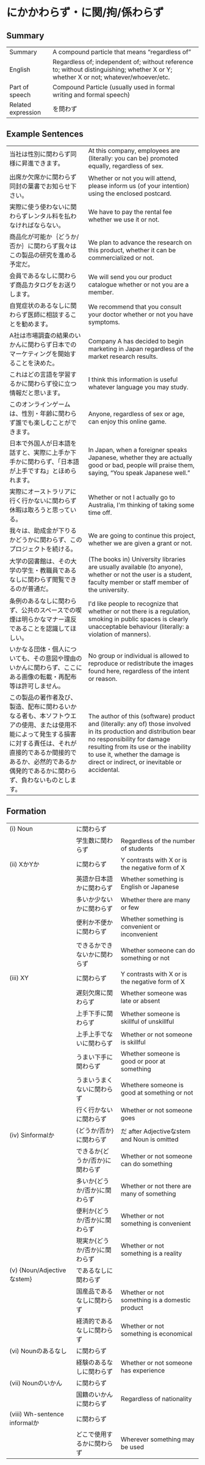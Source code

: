 # にかかわらず・に関/拘/係わらず

## Summary

<table><tr>   <td>Summary</td>   <td>A compound particle that means “regardless of”</td></tr><tr>   <td>English</td>   <td>Regardless of; independent of; without reference to; without distinguishing; whether X or Y; whether X or not; whatever/whoever/etc.</td></tr><tr>   <td>Part of speech</td>   <td>Compound Particle (usually used in formal writing and formal speech)</td></tr><tr>   <td>Related expression</td>   <td>を問わず</td></tr></table>

## Example Sentences

<table><tr>   <td>当社は性別に関わらず同様に昇進できます。</td>   <td>At this company, employees are (literally: you can be) promoted equally, regardless of sex.</td></tr><tr>   <td>出席か欠席かに関わらず同封の葉書でお知らせ下さい。</td>   <td>Whether or not you will attend, please inform us (of your intention) using the enclosed postcard.</td></tr><tr>   <td>実際に使う使わないに関わらずレンタル料を払わなければならない。</td>   <td>We have to pay the rental fee whether we use it or not.</td></tr><tr>   <td>商品化が可能か｛どうか/否か｝に関わらず我々はこの製品の研究を進める予定だ。</td>   <td>We plan to advance the research on this product, whether it can be commercialized or not.</td></tr><tr>   <td>会員であるなしに関わらず商品カタログをお送りします。</td>   <td>We will send you our product catalogue whether or not you are a member.</td></tr><tr>   <td>自覚症状のあるなしに関わらず医師に相談することを勧めます。</td>   <td>We recommend that you consult your doctor whether or not you have symptoms.</td></tr><tr>   <td>A社は市場調査の結果のいかんに関わらず日本でのマーケティングを開始することを決めた。</td>   <td>Company A has decided to begin marketing in Japan regardless of the market research results.</td></tr><tr>   <td>これはどの言語を学習するかに関わらず役に立つ情報だと思います。</td>   <td>I think this information is useful whatever language you may study.</td></tr><tr>   <td>このオンラインゲームは、性別・年齢に関わらず誰でも楽しむことができます。</td>   <td>Anyone, regardless of sex or age, can enjoy this online game.</td></tr><tr>   <td>日本で外国人が日本語を話すと、実際に上手か下手かに関わらず、「日本語が上手ですね」とほめられます。</td>   <td>In Japan, when a foreigner speaks Japanese, whether they are actually good or bad, people will praise them, saying, “You speak Japanese well.”</td></tr><tr>   <td>実際にオーストラリアに行く行かないに関わらず休暇は取ろうと思っている。</td>   <td>Whether or not I actually go to Australia, I'm thinking of taking some time off.</td></tr><tr>   <td>我々は、助成金が下りるかどうかに関わらず、このプロジェクトを続ける。</td>   <td>We are going to continue this project, whether we are given a grant or not.</td></tr><tr>   <td>大学の図書館は、その大学の学生・教職員であるなしに関わらず閲覧できるのが普通だ。</td>   <td>(The books in) University libraries are usually available (to anyone), whether or not the user is a student, faculty member or staff member of the university.</td></tr><tr>   <td>条例のあるなしに関わらず、公共のスペースでの喫煙は明らかなマナー違反であることを認識してほしい。</td>   <td>I'd like people to recognize that whether or not there is a regulation, smoking in public spaces is clearly unacceptable behaviour (literally: a violation of manners).</td></tr><tr>   <td>いかなる団体・個人についても、その意図や理由のいかんに関わらず、ここにある画像の転載・再配布等は許可しません。</td>   <td>No group or individual is allowed to reproduce or redistribute the images found here, regardless of the intent or reason.</td></tr><tr>   <td>この製品の著作者及び、製造、配布に関わるいかなる者も、本ソフトウエアの使用、または使用不能によって発生する損害に対する責任は、それが直接的であるか間接的であるか、必然的であるか偶発的であるかに関わらず、負わないものとします。</td>   <td>The author of this (software) product and (literally: any of) those involved in its production and distribution bear no responsibility for damage resulting from its use or the inability to use it, whether the damage is direct or indirect, or inevitable or accidental.</td></tr></table>

## Formation

<table class="table"><tbody><tr class="tr head"><td class="td"><span class="numbers">(i)</span> <span class="bold">Noun</span></td><td class="td"><span class="concept">に関わらず</span></td><td class="td"></td></tr><tr class="tr"><td class="td"></td><td class="td"><span>学生数</span><span class="concept">に関わらず</span></td><td class="td"><span>Regardless of the number of students</span></td></tr><tr class="tr head"><td class="td"><span class="numbers">(ii)</span> <span class="bold">XかYか</span></td><td class="td"><span class="concept">に関わらず</span></td><td class="td"><span>Y contrasts with X or is the negative form of X</span></td></tr><tr class="tr"><td class="td"></td><td class="td"><span>英語か日本語か</span><span class="concept">に関わらず</span></td><td class="td"><span>Whether something is English or Japanese</span></td></tr><tr class="tr"><td class="td"></td><td class="td"><span>多いか少ないか</span><span class="concept">に関わらず</span></td><td class="td"><span>Whether there are many or few</span></td></tr><tr class="tr"><td class="td"></td><td class="td"><span>便利か不便か</span><span class="concept">に関わらず</span></td><td class="td"><span>Whether something is convenient or inconvenient</span></td></tr><tr class="tr"><td class="td"></td><td class="td"><span>できるかできないか</span><span class="concept">に関わらず</span></td><td class="td"><span>Whether someone can do something or not</span></td></tr><tr class="tr head"><td class="td"><span class="numbers">(iii)</span> <span class="bold">XY</span></td><td class="td"><span class="concept">に関わらず</span></td><td class="td"><span>Y contrasts with X or is the negative form of X</span></td></tr><tr class="tr"><td class="td"></td><td class="td"><span>遅刻欠席</span><span class="concept">に関わらず</span></td><td class="td"><span>Whether someone was late or absent</span></td></tr><tr class="tr"><td class="td"></td><td class="td"><span>上手下手</span><span class="concept">に関わらず</span></td><td class="td"><span>Whether someone is skillful of unskillful</span></td></tr><tr class="tr"><td class="td"></td><td class="td"><span>上手上手でない</span><span class="concept">に関わらず</span></td><td class="td"><span>Whether or not someone is skillful</span></td></tr><tr class="tr"><td class="td"></td><td class="td"><span>うまい下手</span><span class="concept">に関わらず</span></td><td class="td"><span>Whether someone is good or poor at something</span></td></tr><tr class="tr"><td class="td"></td><td class="td"><span>うまいうまくない</span><span class="concept">に関わらず</span></td><td class="td"><span>Whethere someone is good at something or not</span></td></tr><tr class="tr"><td class="td"></td><td class="td"><span>行く行かない</span><span class="concept">に関わらず</span></td><td class="td"><span>Whether or not someone goes</span></td></tr><tr class="tr head"><td class="td"><span class="numbers">(iv)</span> <span class="bold">Sinformalか</span></td><td class="td"><span>{どうか/否か}</span><span class="concept">に関わらず</span></td><td class="td"><span>だ after Adjectiveなstem and Noun is omitted</span></td></tr><tr class="tr"><td class="td"></td><td class="td"><span>できるか{どうか/否か}</span><span class="concept">に関わらず</span></td><td class="td"><span>Whether or not someone can do something</span></td></tr><tr class="tr"><td class="td"></td><td class="td"><span>多いか{どうか/否か}</span><span class="concept">に関わらず</span></td><td class="td"><span>Whether or not there are many of something</span></td></tr><tr class="tr"><td class="td"></td><td class="td"><span>便利か{どうか/否か}</span><span class="concept">に関わらず</span></td><td class="td"><span>Whether or not something is convenient</span></td></tr><tr class="tr"><td class="td"></td><td class="td"><span>現実か{どうか/否か}</span><span class="concept">に関わらず</span></td><td class="td"><span>Whether or not something is a reality</span></td></tr><tr class="tr head"><td class="td"><span class="numbers">(v)</span> <span class="bold">{Noun/Adjectiveなstem}</span></td><td class="td"><span>であるなし</span><span class="concept">に関わらず</span></td><td class="td"></td></tr><tr class="tr"><td class="td"></td><td class="td"><span>国産品であるなし</span><span class="concept">に関わらず</span></td><td class="td"><span>Whether or not something is a domestic product</span></td></tr><tr class="tr"><td class="td"></td><td class="td"><span>経済的であるなし</span><span class="concept">に関わらず</span></td><td class="td"><span>Whether or not something is economical</span></td></tr><tr class="tr head"><td class="td"><span class="numbers">(vi)</span> <span class="bold">Nounのあるなし</span></td><td class="td"><span class="concept">に関わらず</span></td><td class="td"></td></tr><tr class="tr"><td class="td"></td><td class="td"><span>経験のあるなし</span><span class="concept">に関わらず</span></td><td class="td"><span>Whether or not someone has experience</span></td></tr><tr class="tr head"><td class="td"><span class="numbers">(vii)</span> <span class="bold">Nounのいかん</span></td><td class="td"><span class="concept">に関わらず</span></td><td class="td"></td></tr><tr class="tr"><td class="td"></td><td class="td"><span>国籍のいかん</span><span class="concept">に関わらず</span></td><td class="td"><span>Regardless of nationality</span></td></tr><tr class="tr head"><td class="td"><span class="numbers">(viii)</span> <span class="bold">Wh-sentence informalか</span></td><td class="td"><span class="concept">に関わらず</span></td><td class="td"></td></tr><tr class="tr"><td class="td"></td><td class="td"><span>どこで使用するか</span><span class="concept">に関わらず</span></td><td class="td"><span>Wherever something may be used</span></td></tr></tbody></table>

